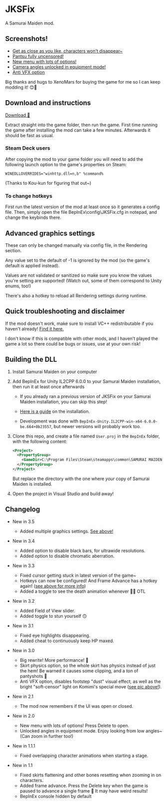 # JKSFix

A Samurai Maiden mod.

## Screenshots!
* [Get as close as you like, characters won't disappear~](./Screenshots/image0.png?raw=1)
* [Pantsu fully uncensored!](./Screenshots/image1.png?raw=1)
* [New menu with lots of options!](./Screenshots/image2.png?raw=1)
* [Camera angles unlocked in equipment mode!](./Screenshots/image3.png?raw=1)
* [Anti VFX option](./Screenshots/image4.png?raw=1)

Big thanks and hugs to XenoMars for buying the game for me so I can keep modding it! 😊💖

## Download and instructions
[Download 💖](../../releases/latest)

Extract straight into the game folder, then run the game. First time running the game after installing the mod can take a few minutes. Afterwards it should be fast as usual.

### Steam Deck users

After copying the mod to your game folder you will need to add the following launch option to the game's properties on Steam:
```
WINEDLLOVERRIDES="winhttp.dll=n,b" %command%
```
(Thanks to Kou-kun for figuring that out~)

### To change hotkeys

First run the latest version of the mod at least once so it generates a config file. Then, simply open the file BepInEx\config\JKSFix.cfg in notepad, and change the keybinds there.

## Advanced graphics settings
These can only be changed manually via config file, in the Rendering section.

Any value set to the default of -1 is ignored by the mod (so the game's default is applied instead).

Values are not validated or sanitized so make sure you know the values you're setting are supported! (Watch out, some of them correspond to Unity enums, too!)

There's also a hotkey to reload all Rendering settings during runtime.

## Quick troubleshooting and disclaimer
If the mod doesn't work, make sure to install VC++ redistributable if you haven't already! [Find it here.](https://aka.ms/vs/17/release/vc_redist.x64.exe)

I don't know if this is compatible with other mods, and I haven't played the game a lot so there could be bugs or issues, use at your own risk!

## Building the DLL

1. Install Samurai Maiden on your computer

2. Add BepInEx for Unity IL2CPP 6.0.0 to your Samurai Maiden installation, then run it at least once afterwards

   * If you already ran a previous version of JKSFix on your Samurai Maiden installation, you can skip this step!

   * [Here is a guide](https://docs.bepinex.dev/master/articles/user_guide/installation/unity_il2cpp.html) on the installation.
  
   * Development was done with `BepInEx-Unity.IL2CPP-win-x64-6.0.0-be.664+0b23557`, but newer versions will probably work too.

3. Clone this repo, and create a file named `User.proj` in the `BepInEx` folder, with the following content:

    ```xml
    <Project>
      <PropertyGroup>
        <GameDir>C:\Program Files\Steam\steamapps\common\SAMURAI MAIDEN\</GameDir>
      </PropertyGroup>
    </Project>
    ```

    But replace the directory with the one where *your* copy of Samurai Maiden is installed.

4. Open the project in Visual Studio and build away!

## Changelog

* New in 3.5
  * Added multiple graphics settings. [See above!](#advanced-graphics-settings)

* New in 3.4
  * Added option to disable black bars, for ultrawide resolutions.
  * Added option to disable chromatic aberration.

* New in 3.3
  * Fixed cursor getting stuck in latest version of the game~
  * Hotkeys can now be configured! And Frame Advance has a hotkey again! ([see above for more info](#to-change-hotkeys))
  * Added a toggle to see the death animation whenever 🤭🍑 OTL

* New in 3.2
  * Added Field of View slider.
  * Added toggle to stun yourself 🙃

* New in 3.1
  * Fixed eye highlights disappearing.
  * Added cheat to continuously keep HP maxed.

* New in 3.0
  * Big rewrite! More performance! 🏇
  * Skirt physics option, so the whole skirt has physics instead of just the hem! Be warned it causes some clipping, and a *ton* of pantyshots 🤣
  * Anti VFX option, disables footstep "dust" visual effect, as well as the bright "soft-censor" light on Komimi's special move ([see pic above!](#screenshots)).

* New in 2.1
  * The mod now remembers if the UI was open or closed.

* New in 2.0
  * New menu with lots of options! Press Delete to open.
  * Unlocked angles in equipment mode. Enjoy looking from low angles~ (Can zoom in further too!)

* New in 1.1.1
  * Fixed overlapping character animations when starting a stage.

* New in 1.1
  * Fixed skirts flattening and other bones resetting when zooming in on characters.
  * Added frame advance. Press the Delete key when the game is paused to advance a single frame 🧐 It may have weird results!
  * BepInEx console hidden by default

